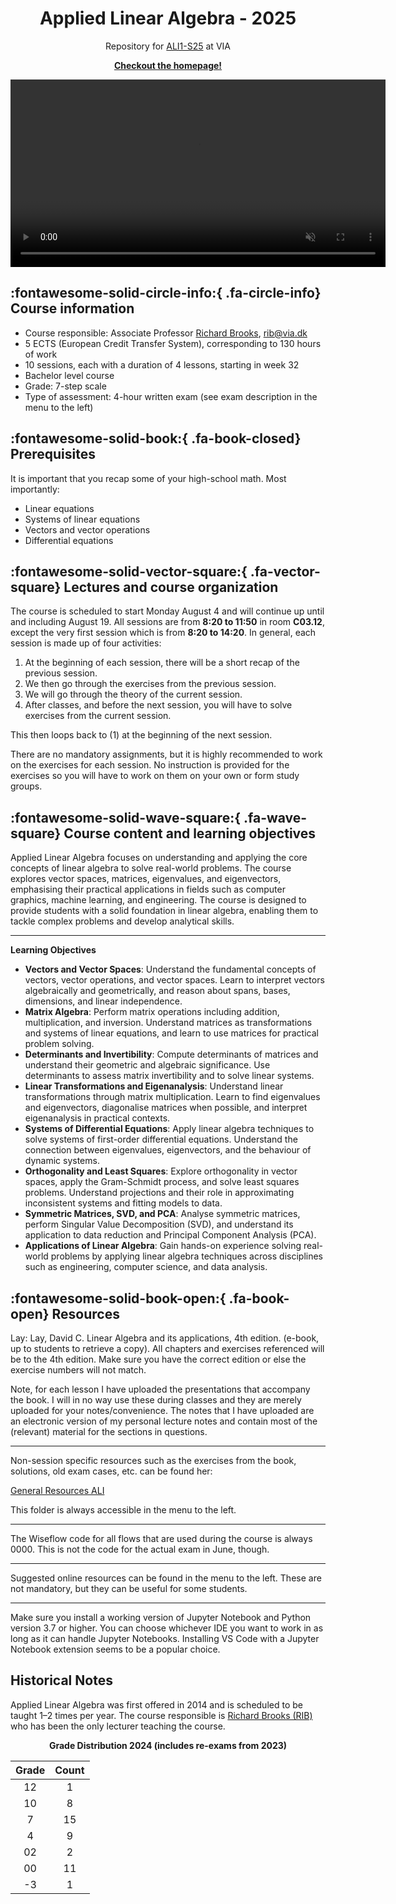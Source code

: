 <p align="center">
    <h1 align="center">Applied Linear Algebra - 2025</h1>
    <p align="center">Repository for <a href="https://www.via.dk/TMH/Courses/applied-linear-algebra?education">ALI1-S25</a> at VIA</p>
    <p align="center"><strong><a href="https://rbrooksdk.github.io/ALI1_25">Checkout the homepage!</a></strong></p>
</p>

<p align="center">
  <a href="https://rbrooksdk.github.io/ALI1_25">
    <video class="custom-video" width="600" autoplay loop muted>
      <source src="figures/introvid.mp4" type="video/mp4">
      Your browser does not support the video tag.
    </video>
  </a>
</p>


## :fontawesome-solid-circle-info:{ .fa-circle-info} Course information

* Course responsible: Associate Professor [Richard Brooks](https://rbrooksdk.github.io), <rib@via.dk>
* 5 ECTS (European Credit Transfer System), corresponding to 130 hours of work
* 10 sessions, each with a duration of 4 lessons, starting in week 32
* Bachelor level course
* Grade: 7-step scale
* Type of assessment: 4-hour written exam (see exam description in the menu to the left)

## :fontawesome-solid-book:{ .fa-book-closed} Prerequisites
It is important that you recap some of your high-school math. Most importantly:

- Linear equations
- Systems of linear equations
- Vectors and vector operations
- Differential equations

## :fontawesome-solid-vector-square:{ .fa-vector-square} Lectures and course organization

The course is scheduled to start Monday August 4 and will continue up until and including August 19. All sessions are from **8:20 to 11:50** in room **C03.12**, except the very first session which is from **8:20 to 14:20**. In general, each session is made up of four activities:

1. At the beginning of each session, there will be a short recap of the previous session.
2. We then go through the exercises from the previous session.
3. We will go through the theory of the current session.
4. After classes, and before the next session, you will have to solve exercises from the current session.

This then loops back to (1) at the beginning of the next session.

There are no mandatory assignments, but it is highly recommended to work on the exercises for each session. No instruction is provided for the exercises so you will have to work on them on your own or form study groups.

## :fontawesome-solid-wave-square:{ .fa-wave-square} Course content and learning objectives
Applied Linear Algebra focuses on understanding and applying the core concepts of linear algebra to solve real-world problems. The course explores vector spaces, matrices, eigenvalues, and eigenvectors, emphasising their practical applications in fields such as computer graphics, machine learning, and engineering. The course is designed to provide students with a solid foundation in linear algebra, enabling them to tackle complex problems and develop analytical skills.

---

**Learning Objectives**

- **Vectors and Vector Spaces**: Understand the fundamental concepts of vectors, vector operations, and vector spaces. Learn to interpret vectors algebraically and geometrically, and reason about spans, bases, dimensions, and linear independence.
- **Matrix Algebra**: Perform matrix operations including addition, multiplication, and inversion. Understand matrices as transformations and systems of linear equations, and learn to use matrices for practical problem solving.
- **Determinants and Invertibility**: Compute determinants of matrices and understand their geometric and algebraic significance. Use determinants to assess matrix invertibility and to solve linear systems.
- **Linear Transformations and Eigenanalysis**: Understand linear transformations through matrix multiplication. Learn to find eigenvalues and eigenvectors, diagonalise matrices when possible, and interpret eigenanalysis in practical contexts.
- **Systems of Differential Equations**: Apply linear algebra techniques to solve systems of first-order differential equations. Understand the connection between eigenvalues, eigenvectors, and the behaviour of dynamic systems.
- **Orthogonality and Least Squares**: Explore orthogonality in vector spaces, apply the Gram-Schmidt process, and solve least squares problems. Understand projections and their role in approximating inconsistent systems and fitting models to data.
- **Symmetric Matrices, SVD, and PCA**: Analyse symmetric matrices, perform Singular Value Decomposition (SVD), and understand its application to data reduction and Principal Component Analysis (PCA).
- **Applications of Linear Algebra**: Gain hands-on experience solving real-world problems by applying linear algebra techniques across disciplines such as engineering, computer science, and data analysis.



## :fontawesome-solid-book-open:{ .fa-book-open} Resources

Lay: Lay, David C. Linear Algebra and its applications, 4th edition. (e-book, up to students to retrieve a copy). All chapters and exercises referenced will be to the 4th edition. Make sure you have the correct edition or else the exercise numbers will not match.

Note, for each lesson I have uploaded the presentations that accompany the book. I will in no way use these during classes and they are merely uploaded for your notes/convenience. The notes that I have uploaded are an electronic version of my personal lecture notes and contain most of the (relevant) material for the sections in questions.

---

Non-session specific resources such as the exercises from the book, solutions, old exam cases, etc. can be found her:

[General Resources ALI]()

This folder is always accessible in the menu to the left.

---

The Wiseflow code for all flows that are used during the course is always 0000. This is not the code for the actual exam in June, though.

---

Suggested online resources can be found in the menu to the left. These are not mandatory, but they can be useful for some students.

---

Make sure you install a working version of Jupyter Notebook and Python version 3.7 or higher. You can choose whichever IDE you want to work in as long as it can handle Jupyter Notebooks. Installing VS Code with a Jupyter Notebook extension seems to be a popular choice.

## Historical Notes

Applied Linear Algebra was first offered in 2014 and is scheduled to be taught 1–2 times per year. The course responsible is [Richard Brooks (RIB)](https://rbrooksdk.github.io) who has been the only lecturer teaching the course.

<center>

**Grade Distribution 2024 (includes re-exams from 2023)**

| Grade | Count |
|:-----:|:-----:|
| 12    | 1     |
| 10    | 8     |
| 7     | 15    |
| 4     | 9     |
| 02    | 2     |
| 00    | 11    |
| -3    | 1     |

</center>